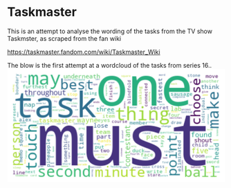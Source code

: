 # Taskmaster

This is an attempt to analyse the wording of the tasks from the TV show Taskmster, as scraped from the fan wiki

https://taskmaster.fandom.com/wiki/Taskmaster_Wiki

The blow is the first attempt at a wordcloud of the tasks from series 16..
![First cloud](https://github.com/MathmoBen/Taskmaster/blob/main/task16.png)
